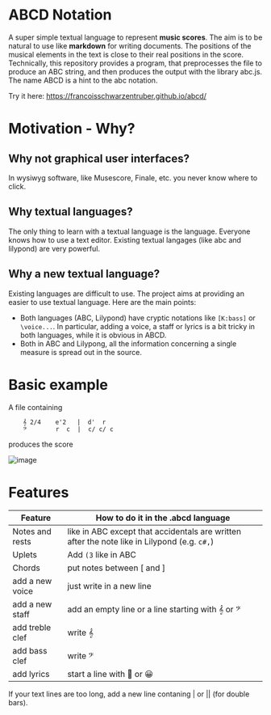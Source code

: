 # ABCD Notation

A super simple textual language to represent **music scores**. The aim is to be natural to use like **markdown** for writing documents. The positions of the musical elements in the text is close to their real positions in the score. Technically, this repository provides a program, that preprocesses the file to produce an ABC string, and then produces the output with the library abc.js.  The name ABCD is a hint to the abc notation.

Try it here: https://francoisschwarzentruber.github.io/abcd/


# Motivation - Why?

## Why not graphical user interfaces?
In wysiwyg software, like Musescore, Finale, etc. you never know where to click.

## Why textual languages?
The only thing to learn with a textual language is the language. Everyone knows how to use a text editor. Existing textual langages (like abc and lilypond) are very powerful. 

## Why a new textual language?
Existing languages are difficult to use. The project aims at providing an easier to use textual language. Here are the main points:
- Both languages (ABC, Lilypond) have cryptic notations like `[K:bass]` or `\voice...`. In particular, adding a voice, a staff or lyrics is a bit tricky in both languages, while it is obvious in ABCD.
- Both in ABC and Lilypong, all the information concerning a single measure is spread out in the source.


# Basic example

A file containing

        𝄞 2/4    e'2   |  d'  r
        𝄢        r  c  |  c/ c/ c

produces the score

![image](https://user-images.githubusercontent.com/43071857/197391690-8d0cba5b-d522-449d-b0ca-96fddb51d895.png)



 
# Features

| Feature           | How to do it in the .abcd language |
| ----------------- | --------------------------- |
| Notes and rests   | like in ABC except that accidentals are written after the note like in Lilypond (e.g. `c#,`)  |
| Uplets            | Add `(3` like in ABC |
| Chords            | put notes between [ and ]  |
|  add a new voice  |    just write in a new line |
|  add a new staff  |  add an empty line or a line starting with 𝄞 or 𝄢          |
|  add treble clef  |    write 𝄞                  |
|  add bass clef    |   write 𝄢                   |
|  add lyrics       |  start a line with 💬 or 😀  | 


If your text lines are too long, add a new line contaning | or || (for double bars).






